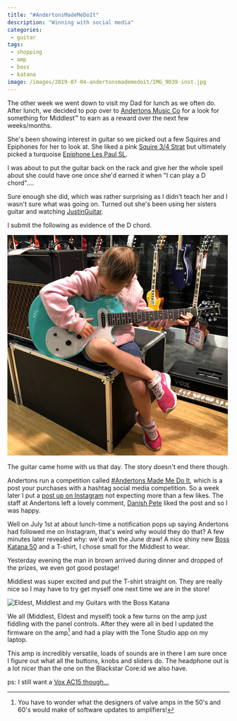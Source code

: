```yaml
---
title: "#AndertonsMadeMeDoIt"
description: "Winning with social media"
categories:
 - guitar
tags:
 - shopping
 - amp
 - boss
 - katana
image: /images/2019-07-04-andertonsmademedoit/IMG_9039-inst.jpg
---
```

The other week we went down to visit my Dad for lunch as we often do.  After lunch, we decided to pop over to [Andertons Music Co][andertons] for a look for something for Middlest&trade; to earn as a reward over the next few weeks/months.

She's been showing interest in guitar so we picked out a few Squires and Epiphones for her to look at.  She liked a pink [Squire 3/4 Strat][andertsonsPinkSquire] but ultimately picked a turquoise [Epiphone Les Paul SL][andertonsLPSL].

I was about to put the guitar back on the rack and give her the whole speil about she could have one once she'd earned it when "I can play a D chord"....

Sure enough she did, which was rather surprising as I didn't teach her and I wasn't sure what was going on. Turned out she's been using her sisters guitar and watching [JustinGuitar][justinguitar].

I submit the following as evidence of the D chord.

<img class="padded center"
		alt="Middlest playing a D chord in Andertons"
		src="/images/2019-07-04-andertonsmademedoit/IMG_9039-inst.jpg"
	  srcset="/images/2019-07-04-andertonsmademedoit/IMG_9039-inst-2x.jpg 2x" />

The guitar came home with us that day. The story doesn't end there though.

<!-- more -->

Andertons run a competition called [#Andertons Made Me Do It][andertonscomps], which is a post your purchases with a hashtag social media competition.  So a week later I put a [post up on Instagram][instagrampost] not expecting more than a few likes.  The staff at Andertons left a lovely comment, [Danish Pete][instadp] liked the post and so I was happy.

Well on July 1st at about lunch-time a notification pops up saying Andertons had followed me on Instagram, that's weird why would they do that? A few minutes later revealed why: we'd won the June draw!  A nice shiny new [Boss Katana 50][andertonskat50] and a T-shirt, I chose small for the Middlest to wear.

Yesterday evening the man in brown arrived during dinner and dropped of the prizes, we even got good postage!

Middlest was super excited and put the T-shirt straight on. They are really nice so I may have to try get myself one next time we are in the store!

<img class="padded center"
		alt="Eldest, Middlest and my Guitars with the Boss Katana"
		src="/images/2019-07-04-andertonsmademedoit/CJP20190703-20551.jpg"
	  srcset="/images/2019-07-04-andertonsmademedoit/CJP20190703-20551.jpg 1x, /images/2019-07-04-andertonsmademedoit/CJP20190703-20551-2x.jpg 2x" />

We all (Middlest, Eldest and myself) took a few turns on the amp just fiddling with the panel controls.  After they were all in bed I updated the firmware on the amp[^andertonsmademe1] and had a play with the Tone Studio app on my laptop.  

This amp is incredibly versatile, loads of sounds are in there I am sure once I figure out what all the buttons, knobs and sliders do.  The headphone out is a lot nicer than the one on the Blackstar Core:id we also have.

ps: I still want a [Vox AC15 though...][andertonsAC15]

[^andertonsmademe1]: You have to wonder what the designers of valve amps in the 50's and 60's would make of software updates to amplifiers!

[instagrampost]: https://www.instagram.com/p/BzD8PxZAOSV/?utm_source=ig_web_copy_link
[andertons]: https://www.andertons.co.uk/
[andertonscomps]: https://www.andertons.co.uk/made-me
[andertonsAC15]: https://www.andertons.co.uk/vox-15-watt-1-x-12-combo-with-celestion-creamback-g12m-speaker-cream-bronco
[andertonsLPSL]: https://www.andertons.co.uk/epiphone-les-paul-sl-in-turquoise
[andertsonsPinkSquire]: https://www.andertons.co.uk/squier-3-4-mini-strat-in-pink-2017-edition
[andertonskat50]: https://www.andertons.co.uk/boss-cover-for-katana-50-combo
[instadp]: https://www.instagram.com/mrpeterhonore/
[justinguitar]: https://www.justinguitar.com/